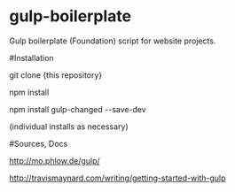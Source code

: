 # gulp-boilerplate
Gulp boilerplate (Foundation) script for website projects.


#Installation

  git clone {this repository}

  npm install

  npm install gulp-changed --save-dev

  (individual installs as necessary)


#Sources, Docs

http://mo.phlow.de/gulp/

http://travismaynard.com/writing/getting-started-with-gulp